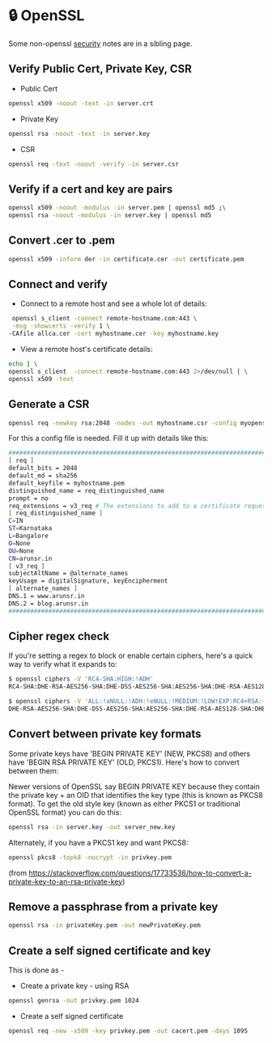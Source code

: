 # 🔒 OpenSSL

Some non-openssl [security](security.md) notes are in a sibling page.

## Verify Public Cert, Private Key, CSR

-   Public Cert

``` sh
openssl x509 -noout -text -in server.crt
```

-   Private Key

``` sh
openssl rsa -noout -text -in server.key
```

-   CSR

``` sh
openssl req -text -noout -verify -in server.csr
```

## Verify if a cert and key are pairs

``` sh
openssl x509 -noout -modulus -in server.pem | openssl md5 ;\
openssl rsa -noout -modulus -in server.key | openssl md5
```

## Convert .cer to .pem

``` sh
openssl x509 -inform der -in certificate.cer -out certificate.pem
```

## Connect and verify

-   Connect to a remote host and see a whole lot of details:

``` sh
 openssl s_client -connect remote-hostname.com:443 \
 -msg -showcerts -verify 1 \
-CAfile allca.cer -cert myhostname.cer -key myhostname.key
```

-   View a remote host's certificate details:

``` sh
echo | \
openssl s_client  -connect remote-hostname.com:443 2>/dev/null | \
openssl x509 -text
```

## Generate a CSR

``` sh
openssl req -newkey rsa:2048 -nodes -out myhostname.csr -config myopenssl.cnf
```

For this a config file is needed. Fill it up with details like this:

``` sh
######################################################################################
[ req ]
default_bits = 2048
default_md = sha256
default_keyfile = myhostname.pem
distinguished_name = req_distinguished_name
prompt = no
req_extensions = v3_req # The extensions to add to a certificate request
[ req_distinguished_name ]
C=IN
ST=Karnataka
L=Bangalore
O=None
OU=None
CN=arunsr.in
[ v3_req ]
subjectAltName = @alternate_names
keyUsage = digitalSignature, keyEncipherment
[ alternate_names ]
DNS.1 = www.arunsr.in
DNS.2 = blog.arunsr.in
#######################################################################################
```

## Cipher regex check

If you're setting a regex to block or enable certain ciphers, here's a
quick way to verify what it expands to:

``` sh
$ openssl ciphers -V 'RC4-SHA:HIGH:!ADH'
RC4-SHA:DHE-RSA-AES256-SHA:DHE-DSS-AES256-SHA:AES256-SHA:DHE-RSA-AES128-SHA:DHE-DSS-AES128-SHA:AES128-SHA:EDH-RSA-DES-CBC3-SHA:EDH-DSS-DES-CBC3-SHA:DES-CBC3-SHA:DES-CBC3-MD5

$ openssl ciphers -V 'ALL:!aNULL:!ADH:!eNULL:!MEDIUM:!LOW!EXP:RC4+RSA:+HIGH'
DHE-RSA-AES256-SHA:DHE-DSS-AES256-SHA:AES256-SHA:DHE-RSA-AES128-SHA:DHE-DSS-AES128-SHA:AES128-SHA:EDH-RSA-DES-CBC3-SHA:EDH-DSS-DES-CBC3-SHA:DES-CBC3-SHA:DES-CBC3-MD5
```

## Convert between private key formats

Some private keys have 'BEGIN PRIVATE KEY' (NEW, PKCS8) and others
have 'BEGIN RSA PRIVATE KEY' (OLD, PKCS1). Here's how to convert
between them:

Newer versions of OpenSSL say BEGIN PRIVATE KEY because they contain
the private key + an OID that identifies the key type (this is known
as PKCS8 format). To get the old style key (known as either PKCS1 or
traditional OpenSSL format) you can do this:

``` sh
openssl rsa -in server.key -out server_new.key
```

Alternately, if you have a PKCS1 key and want PKCS8:

``` sh
openssl pkcs8 -topk8 -nocrypt -in privkey.pem
```

(from <https://stackoverflow.com/questions/17733536/how-to-convert-a-private-key-to-an-rsa-private-key>)

## Remove a passphrase from a private key

``` sh
openssl rsa -in privateKey.pem -out newPrivateKey.pem
```

## Create a self signed certificate and key

This is done as - 

-   Create a private key - using RSA

``` sh
openssl genrsa -out privkey.pem 1024
```

-   Create a self signed certificate

``` sh
openssl req -new -x509 -key privkey.pem -out cacert.pem -days 1095
```


